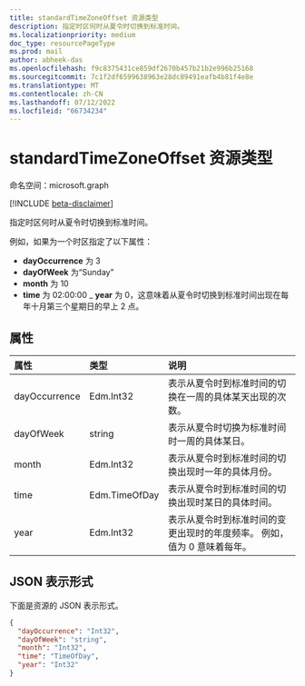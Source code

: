 ```yaml
---
title: standardTimeZoneOffset 资源类型
description: 指定时区何时从夏令时切换到标准时间。
ms.localizationpriority: medium
doc_type: resourcePageType
ms.prod: mail
author: abheek-das
ms.openlocfilehash: f9c8375431ce859df2670b457b21b2e996b25168
ms.sourcegitcommit: 7c1f2df6599638963e28dc89491eafb4b81f4e8e
ms.translationtype: MT
ms.contentlocale: zh-CN
ms.lasthandoff: 07/12/2022
ms.locfileid: "66734234"
---
```

# <a name="standardtimezoneoffset-resource-type"></a>standardTimeZoneOffset 资源类型

命名空间：microsoft.graph

[!INCLUDE [beta-disclaimer](../../includes/beta-disclaimer.md)]

指定时区何时从夏令时切换到标准时间。

例如，如果为一个时区指定了以下属性：

- **dayOccurrence** 为 3
- **dayOfWeek** 为“Sunday”
- **month** 为 10
- **time** 为 02:00:00 _ **year** 为 0，这意味着从夏令时切换到标准时间出现在每年十月第三个星期日的早上 2 点。

## <a name="properties"></a>属性
| 属性     | 类型   |说明|
|:---------------|:--------|:----------|
| dayOccurrence | Edm.Int32 | 表示从夏令时到标准时间的切换在一周的具体某天出现的次数。 |
| dayOfWeek | string | 表示从夏令时切换为标准时间时一周的具体某日。 |
| month | Edm.Int32 | 表示从夏令时到标准时间的切换出现时一年的具体月份。 |
| time | Edm.TimeOfDay | 表示从夏令时到标准时间的切换出现时某日的具体时间。 |
| year | Edm.Int32 | 表示从夏令时到标准时间的变更出现时的年度频率。 例如，值为 0 意味着每年。|


## <a name="json-representation"></a>JSON 表示形式

下面是资源的 JSON 表示形式。

<!-- {
  "blockType": "resource",
  "optionalProperties": [

  ],
  "@odata.type": "microsoft.graph.standardTimeZoneOffset"
}-->

```json
{
  "dayOccurrence": "Int32",
  "dayOfWeek": "string",
  "month": "Int32",
  "time": "TimeOfDay",
  "year": "Int32"
}

```

<!-- uuid: 8fcb5dbc-d5aa-4681-8e31-b001d5168d79
2015-10-25 14:57:30 UTC -->
<!--
{
  "type": "#page.annotation",
  "description": "standardTimeZoneOffset resource",
  "keywords": "",
  "section": "documentation",
  "tocPath": "",
  "suppressions": []
}
-->


